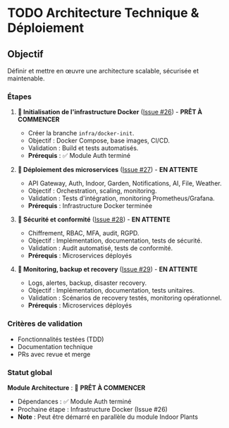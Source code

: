 # TODO Architecture Technique & Déploiement

## Objectif
Définir et mettre en œuvre une architecture scalable, sécurisée et maintenable.

### Étapes
1. **🔄 Initialisation de l'infrastructure Docker** ([Issue #26](https://github.com/MrRaph/Bloomzy/issues/26)) - **PRÊT À COMMENCER**
   - Créer la branche `infra/docker-init`.
   - Objectif : Docker Compose, base images, CI/CD.
   - Validation : Build et tests automatisés.
   - **Prérequis** : ✅ Module Auth terminé

2. **🔄 Déploiement des microservices** ([Issue #27](https://github.com/MrRaph/Bloomzy/issues/27)) - **EN ATTENTE**
   - API Gateway, Auth, Indoor, Garden, Notifications, AI, File, Weather.
   - Objectif : Orchestration, scaling, monitoring.
   - Validation : Tests d'intégration, monitoring Prometheus/Grafana.
   - **Prérequis** : Infrastructure Docker terminée

3. **🔄 Sécurité et conformité** ([Issue #28](https://github.com/MrRaph/Bloomzy/issues/28)) - **EN ATTENTE**
   - Chiffrement, RBAC, MFA, audit, RGPD.
   - Objectif : Implémentation, documentation, tests de sécurité.
   - Validation : Audit automatisé, tests de conformité.
   - **Prérequis** : Microservices déployés

4. **🔄 Monitoring, backup et recovery** ([Issue #29](https://github.com/MrRaph/Bloomzy/issues/29)) - **EN ATTENTE**
   - Logs, alertes, backup, disaster recovery.
   - Objectif : Implémentation, documentation, tests unitaires.
   - Validation : Scénarios de recovery testés, monitoring opérationnel.
   - **Prérequis** : Microservices déployés

### Critères de validation
- Fonctionnalités testées (TDD)
- Documentation technique
- PRs avec revue et merge

### Statut global
**Module Architecture** : 🔄 **PRÊT À COMMENCER**
- Dépendances : ✅ Module Auth terminé
- Prochaine étape : Infrastructure Docker (Issue #26)
- **Note** : Peut être démarré en parallèle du module Indoor Plants
